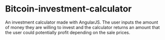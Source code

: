 # Bitcoin-investment-calculator
An investment calculator made with AngularJS. The user inputs the amount of money they are willing to invest and the calculator returns an amount that the user could potentially profit depending on the sale prices.
